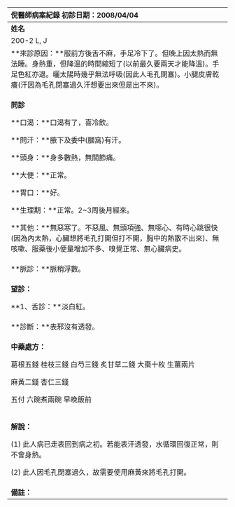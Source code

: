 ﻿|**倪醫師病案紀錄**     					初診日期：2008/04/04|
| :- |
|**姓名**|**性別**|**年齡及體型**|**來診日期**|
|200-2 L, J|F|16, very thin|2008/04/04|
|**來診原因：**服前方後舌不麻，手足冷下了。但晚上因太熱而無法睡。身熱重，但降溫的時間縮短了(以前最久要兩天才能降溫)。手足色紅亦退。曬太陽時幾乎無法呼吸(因此人毛孔閉塞)。小腿皮膚乾癢(汗因為毛孔閉塞過久汗想要出來但是出不來)。|
|<p>**問診**</p><p>**口渴：**口渴有了，喜冷飲。</p><p>**問汗：**腋下及委中(膕窩)有汗。</p><p>**頭身：**身多數熱，無關節痛。</p><p>**大便：**正常。</p><p>**胃口：**好。</p><p>**生理期：**正常。2~3周後月經來。</p><p>**其他：**無惡寒了。不惡風、無頭項強、無噁心、有時心跳很快(因為內太熱，心臟想將毛孔打開但打不開，胸中的熱散不出來)、無咳嗽、服藥後小便量增加不多、嗅覺正常、無心臟病史。</p>|
|**脈診：**脈稍浮數。|
|<p>**望診：**</p><p>**1、舌診：**淡白紅。</p>|
|**診斷：**表邪沒有透發。|
|<p>**中藥處方：**</p><p>葛根五錢 桂枝三錢 白芍三錢 炙甘草二錢 大棗十枚 生薑兩片</p><p>麻黃二錢 杏仁三錢</p><p>五付 六碗煮兩碗 早晚飯前</p>|
|<p>**解說：**</p><p>(1) 此人病已走表回到病之初。若能表汗透發，水循環回復正常，則不會身熱。</p><p>(2) 此人因毛孔閉塞過久，故需要使用麻黃來將毛孔打開。</p>|
|**備註：**|



